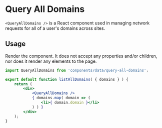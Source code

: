 # Query All Domains

`<QueryAllDomains />` is a React component used in managing network requests for all of a user's domains across sites.

## Usage

Render the component. It does not accept any properties and/or children, nor does it render any elements to the page.

```jsx
import QueryAllDomains from 'components/data/query-all-domains';

export default function listAllDomains( { domains } ) {
	return (
		<div>
			<QueryAllDomains />
			{ domains.map( domain => (
				<li>{ domain.domain }</li>
			) ) }
		</div>
	);
}
```
